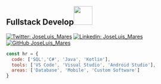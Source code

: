 <h2> Fullstack Develop<img src="https://www.gifsanimados.org/data/media/523/hola-imagen-animada-0029.gif" width="50"></h2>

[![Twitter: JoseLuis_Mares](https://img.shields.io/twitter/follow/rojaslcc?style=social)](https://twitter.com/JoseLuis_Mares/)
[![Linkedin: JoseLuis_Mares](https://img.shields.io/badge/-rojaslcc-blue?style=flat-square&logo=Linkedin&logoColor=white&link=https://www.linkedin.com/in/rojaslcc/)](https://www.linkedin.com/in/jose-luis-mares-17674558/)
[![GitHub JoseLuis_Mares](https://img.shields.io/github/followers/rojaslcc?label=follow&style=social)](https://github.com/JoseMaresm/)

```javascript
const hr = {
  code: ['SQL','C#', 'Java', 'Kotlin'], 
  tools: ['VS Code', 'Visual Studio', 'Android Studio'],
  areas: ['Database', 'Mobile', 'Custom Software']
}
```

<!--
**JoseMaresm/JoseMaresm** is a ✨ _special_ ✨ repository because its `README.md` (this file) appears on your GitHub profile.

Here are some ideas to get you started:

- 🔭 I’m currently working on ...
- 🌱 I’m currently learning ...
- 👯 I’m looking to collaborate on ...
- 🤔 I’m looking for help with ...
- 💬 Ask me about ...
- 📫 How to reach me: ...
- 😄 Pronouns: ...
- ⚡ Fun fact: ...
-->
